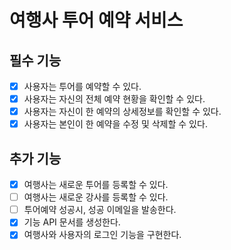 # 여행사 투어 예약 서비스 


## 필수 기능
- [x] 사용자는 투어를 예약할 수 있다. 
- [x] 사용자는 자신의 전체 예약 현황을 확인할 수 있다.
- [x] 사용자는 자신이 한 예약의 상세정보를 확인할 수 있다.
- [x] 사용자는 본인이 한 예약을 수정 및 삭제할 수 있다.

## 추가 기능
- [x] 여행사는 새로운 투어를 등록할 수 있다.
- [ ] 여행사는 새로운 강사를 등록할 수 있다.
- [ ] 투어예약 성공시, 성공 이메일을 발송한다.
- [x] 기능 API 문서를 생성한다. 
- [x] 여행사와 사용자의 로그인 기능을 구현한다.
